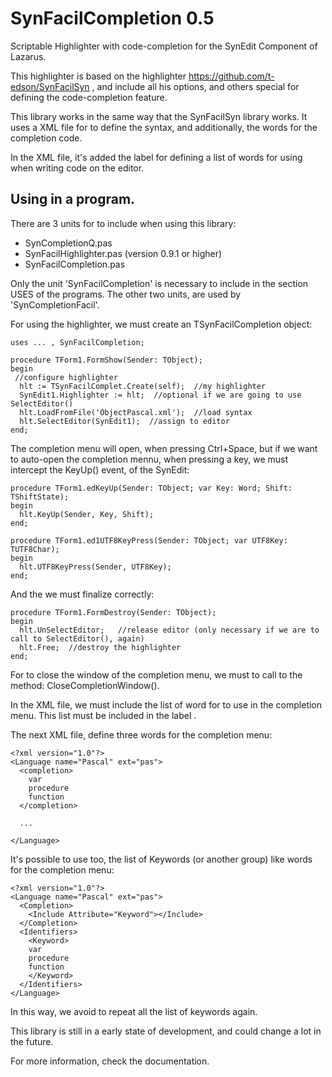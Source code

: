 SynFacilCompletion 0.5
======================

Scriptable Highlighter with code-completion for the SynEdit Component of Lazarus. 

This highlighter is based on the highlighter https://github.com/t-edson/SynFacilSyn , and include all his options, and others special for defining the code-completion feature.

This library works in the same way that the SynFacilSyn library works. It uses a XML file for to define the syntax, and additionally, the words for the completion code.
 
In the XML file, it's added the label <COMPLETION> for defining a list of words for using when writing code on the editor.

## Using in a program.

There are 3 units for to include  when using this library:

* SynCompletionQ.pas
* SynFacilHighlighter.pas  (version 0.9.1 or higher)
* SynFacilCompletion.pas

Only the unit 'SynFacilCompletion' is necessary to include in the section USES of the programs. The other two units, are used by 'SynCompletionFacil'.

For using the highlighter, we must create an TSynFacilCompletion object: 

```
uses ... , SynFacilCompletion;

procedure TForm1.FormShow(Sender: TObject);
begin
 //configure highlighter
  hlt := TSynFacilComplet.Create(self);  //my highlighter
  SynEdit1.Highlighter := hlt;  //optional if we are going to use SelectEditor()
  hlt.LoadFromFile('ObjectPascal.xml');  //load syntax
  hlt.SelectEditor(SynEdit1);  //assign to editor
end;
```

The completion menu will open, when pressing Ctrl+Space, but if we want to auto-open the completion mennu, when pressing a key, we must intercept the KeyUp() event, of the SynEdit:

```
procedure TForm1.edKeyUp(Sender: TObject; var Key: Word; Shift: TShiftState);
begin
  hlt.KeyUp(Sender, Key, Shift);
end;

procedure TForm1.ed1UTF8KeyPress(Sender: TObject; var UTF8Key: TUTF8Char);
begin
  hlt.UTF8KeyPress(Sender, UTF8Key);
end;
```

And the we must finalize correctly:

```
procedure TForm1.FormDestroy(Sender: TObject);
begin
  hlt.UnSelectEditor;   //release editor (only necessary if we are to call to SelectEditor(), again)
  hlt.Free;  //destroy the highlighter
end;
```

For to close the window of the completion menu, we must to call to the method:  CloseCompletionWindow().

In the XML file, we must include the list of word for to use in the completion menu. This list must be included in the label <COMPLETION>. 

The next XML file, define three words for the completion menu:

```
<?xml version="1.0"?>
<Language name="Pascal" ext="pas">
  <completion>
    var
    procedure
    function 
  </completion>
  
  ...
  
</Language>
```

It's possible to use too, the list of Keywords (or another group) like words for the completion menu:

```
<?xml version="1.0"?>
<Language name="Pascal" ext="pas">
  <Completion> 
    <Include Attribute="Keyword"></Include>
  </Completion>
  <Identifiers>
    <Keyword>
    var
    procedure
    function 
    </Keyword>
  </Identifiers>
</Language>
```

In this way, we avoid to repeat all the list of keywords again.

This library is still in a early state of development, and could change a lot in the future.

For more information, check the documentation.


